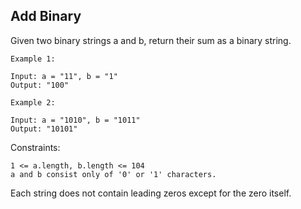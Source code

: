 ## Add Binary

Given two binary strings a and b, return their sum as a binary string.

```
Example 1:

Input: a = "11", b = "1" 
Output: "100"
```

```
Example 2:

Input: a = "1010", b = "1011"
Output: "10101"
```

Constraints:

```
1 <= a.length, b.length <= 104
a and b consist only of '0' or '1' characters.
```

Each string does not contain leading zeros except for the zero itself. 
